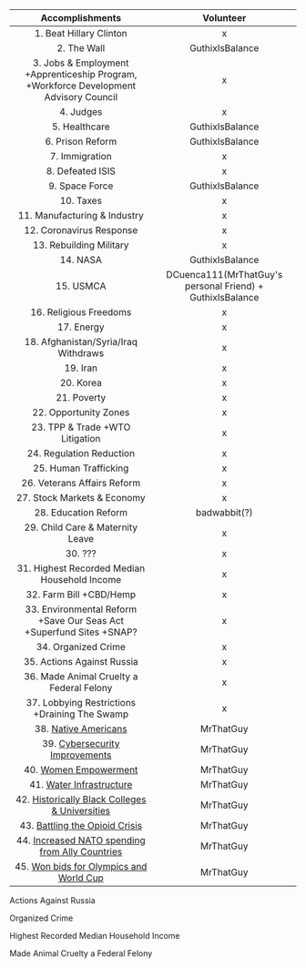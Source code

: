 | **Accomplishments** | **Volunteer** |
| :-: | :-: |
| 1. Beat Hillary Clinton | x |
| 2. The Wall | GuthixIsBalance |
| 3. Jobs & Employment +Apprenticeship Program, +Workforce Development Advisory Council | x |
| 4. Judges | x |
| 5. Healthcare | GuthixIsBalance |
| 6. Prison Reform | GuthixIsBalance |
| 7. Immigration | x |
| 8. Defeated ISIS | x |
| 9. Space Force | GuthixIsBalance |
| 10. Taxes | x |
| 11. Manufacturing & Industry | x |
| 12. Coronavirus Response | x |
| 13. Rebuilding Military | x |
| 14. NASA | GuthixIsBalance |
| 15. USMCA | DCuenca111(MrThatGuy's personal Friend) + GuthixIsBalance |
| 16. Religious Freedoms | x |
| 17. Energy | x |
| 18. Afghanistan/Syria/Iraq Withdraws | x |
| 19. Iran | x |
| 20. Korea | x |
| 21. Poverty | x |
| 22. Opportunity Zones | x |
| 23. TPP & Trade +WTO Litigation | x |
| 24. Regulation Reduction | x |
| 25. Human Trafficking | x |
| 26. Veterans Affairs Reform | x |
| 27. Stock Markets & Economy | x |
| 28. Education Reform | badwabbit(?) |
| 29. Child Care & Maternity Leave | x |
| 30. ??? | x |
| 31. Highest Recorded Median Household Income | x |
| 32. Farm Bill +CBD/Hemp | x |
| 33. Environmental Reform +Save Our Seas Act +Superfund Sites +SNAP? | x |
| 34. Organized Crime | x |
| 35. Actions Against Russia | x |
| 36. Made Animal Cruelty a Federal Felony | x |
| 37. Lobbying Restrictions +Draining The Swamp | x |
| 38. [Native Americans](https://www.reddit.com/r/donaldtrump/wiki/top_45/natives) | MrThatGuy |
| 39. [Cybersecurity Improvements](https://www.reddit.com/r/donaldtrump/wiki/top_45/cybersecurity/) | MrThatGuy |
| 40. [Women Empowerment](https://www.reddit.com/r/donaldtrump/wiki/top_45/women/) | MrThatGuy |
| 41. [Water Infrastructure](https://www.reddit.com/r/donaldtrump/wiki/top_45/water) | MrThatGuy |
| 42. [Historically Black Colleges & Universities](https://www.reddit.com/r/donaldtrump/wiki/top_45/hbcu) | MrThatGuy |
| 43. [Battling the Opioid Crisis](https://www.reddit.com/r/donaldtrump/wiki/top_45/opioids) | MrThatGuy |
| 44. [Increased NATO spending from Ally Countries](https://www.reddit.com/r/donaldtrump/wiki/top_45/nato) | MrThatGuy |
| 45. [Won bids for Olympics and World Cup](https://www.reddit.com/r/donaldtrump/wiki/top_45/olympics_worldcup) | MrThatGuy |

Actions Against Russia

Organized Crime

Highest Recorded Median Household Income

Made Animal Cruelty a Federal Felony